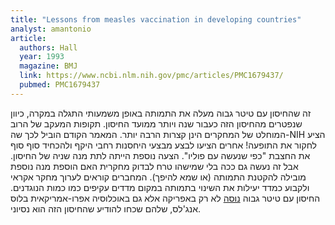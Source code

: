 ```yaml
---
title: "Lessons from measles vaccination in developing countries"
analyst: amantonio
article:
  authors: Hall
  year: 1993
  magazine: BMJ
  link: https://www.ncbi.nlm.nih.gov/pmc/articles/PMC1679437/
  pubmed: PMC1679437
---
```


זה שהחיסון עם טיטר גבוה מעלה את התמותה באופן משמעותי התגלה במקרה, כיוון שנפטרים מהחיסון הזה כעבור שנה ויותר ממועד החיסון. תקופות המעקב של הרוב המוחלט של המחקרים הינן קצרות הרבה יותר. המאמר הקודם הוביל לכך שה-NIH הציע לחקור את התופעה! אחרים הציעו לבצע מבצעי היחסנות רחבי היקף ולהכחיד סוף סוף את החצבת "כפי שנעשה עם פוליו". הצעה נוספת הייתה לתת מנה שניה של החיסון. אבל זה נעשה גם ככה בלי שמישהו טרח לבדוק מחקרית האם הוספת מנה נוספת מובילה להקטנת התמותה (או שמא להיפך).
המחברים קוראים לערוך מחקר אקראי ולקבוע כמדד יעילות את השינוי בתמותה במקום מדדים עקיפים כמו כמות הנוגדנים.
החיסון עם טיטר גבוה [נוסה](http://articles.latimes.com/1996-06-17/news/mn-15871_1_measles-vaccine) לא רק באפריקה אלא גם באוכלוסיה אפרו-אמריקאית בלוס אנג'לס, שלהם שכחו להודיע שהחיסון הזה הוא נסיוני.

